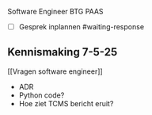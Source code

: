 Software Engineer BTG PAAS

- [ ] Gesprek inplannen #waiting-response

## Kennismaking 7-5-25
[[Vragen software engineer]]

- ADR
- Python code?
- Hoe ziet TCMS bericht eruit?
